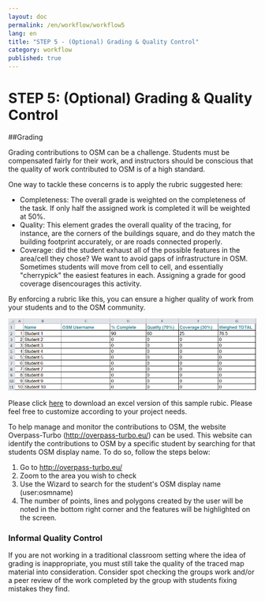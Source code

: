 ```yaml
---
layout: doc
permalink: /en/workflow/workflow5
lang: en
title: "STEP 5 - (Optional) Grading & Quality Control"
category: workflow
published: true
---
```


# STEP 5: (Optional) Grading & Quality Control
##Grading

Grading contributions to OSM can be a challenge.  Students must be compensated fairly for their work, and instructors should be conscious that the quality of work contributed to OSM is of a high standard.  

One way to tackle these concerns is to apply the rubric suggested here:

* Completeness: The overall grade is weighted on the completeness of the task.  If only half the assigned work is completed it will be weighted at 50%.
* Quality: This element grades the overall quality of the tracing, for instance, are the corners of the buildings square, and do they match the building footprint accurately, or are roads connected properly.
* Coverage: did the student exhaust all of the possible features in the area/cell they chose?  We want to avoid gaps of infrastructure in OSM. Sometimes students will move from cell to cell, and essentially "cherrypick" the easiest features in each. Assigning a grade for good coverage disencourages this activity.

By enforcing a rubric like this, you can ensure a higher quality of work from your students and to the OSM community.

<img src="/img/rubric.png" />


Please click <a href="/files/SAMPLE - OSM Grading Rubric.xlsx">here</a> to download an excel version of this sample rubic. Please feel free to customize according to your project needs. 

To help manage and monitor the contributions to OSM, the website Overpass-Turbo (http://overpass-turbo.eu/) can be used.  This website can identify the contributions to OSM by a specific student by searching for that students OSM display name.  To do so, follow the steps below:

1. Go to http://overpass-turbo.eu/
2. Zoom to the area you wish to check
3. Use the Wizard  to search for the student's OSM display name (user:osmname)
4. The number of points, lines and polygons created by the user will be noted in the bottom right corner and the features will be highlighted on the screen.

### Informal Quality Control

If you are not working in a traditional classroom setting where the idea of grading is inappropriate, you must still take the quality of the traced map material into consideration.   Consider spot checking the groups work and/or a peer review of the work completed by the group with students fixing mistakes they find.
